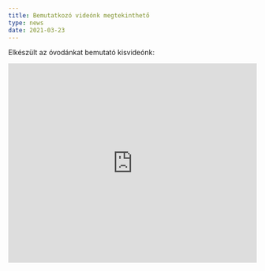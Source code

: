 ```yaml
---
title: Bemutatkozó videónk megtekinthető
type: news
date: 2021-03-23
---
```


Elkészült az óvodánkat bemutató kisvideónk:

<div style="text-align: center;">
  <iframe style="max-width: 100%;" width="720" height="405" src="https://www.youtube.com/embed/1_kh_JK5Y6M" title="YouTube video player" frameborder="0" allow="accelerometer; autoplay; clipboard-write; encrypted-media; gyroscope; picture-in-picture" allowfullscreen></iframe>
</div>
